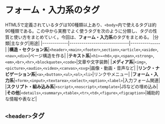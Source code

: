 # フォーム・入力系のタグ
HTML5で定義されているタグは100種類以上あり、`<body>`内で使えるタグは約90種類である。この中から実務でよく使うタグを次のように分類し、タグの性質と使い方をまとめていく。今回は、**フォーム・入力系**のタグをまとめる。
|分類|主なタグ|用途|
|-------------|------------------------------|---------------|
|**構造・セクション系**|`<header>`,`<main>`,`<footer>`,`section>`,`<article>`,`<aside>`,`<nav>`,`<div>`|ページ構造を作る|
|**テキスト系**|`<h1>`~`<h6>`,`<p>`,`<span>`,`<strong>`,`<em>`,`<br>`,`<hr>`,`<blockquote>`,`<code>`|文章や文字装飾|
|**メディア系**|`<img>`,`<picture>`,`<audio>`,`<video>`,`<canvas>`,`<svg>`|画像・動画・音声など|
|**リンク・ナビゲーション系**|`<a>`,`<button>`,`<ul>`,`<ol>`,`<li>`|リンクやメニュー|
|**フォーム・入力系**|`<form>`,`<input>`,`<textarea>`,`<select>`,`<option>`,`<label>`|入力フォーム関連|
|**スクリプト・組み込み系**|`<script>`,`<noscript>`,`<template>`|JSなどの埋め込み|
|**その他**|`<details>`,`<summary>`,`<table>`,`<tr>`,`<td>`,`<figure>`,`<figcaption>`|補助的な情報や表など|

## `<header>`タグ
